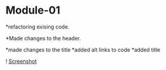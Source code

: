 # Module-01

*refactoring exising code.

*Made changes to the header.

*made changes to the title
*added alt links to code
*added title


! [Screenshot](https://github.com/mlgibson8/Module-01/blob/main/assets/images/module-01.png)
